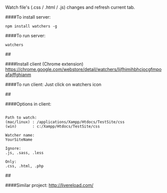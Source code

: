 Watch file's (.css / .html / .js) changes and refresh current tab.

####To install server:
```
npm install watchers -g
```

####To run server:
```
watchers
```
## 

####Install client (Chrome extension)
https://chrome.google.com/webstore/detail/watchers/lijfhimihbhcjocgfmpoafajffghianm

####To run client:
Just click on watchers icon

## 

####Options in client:

<img src="https://lh5.googleusercontent.com/sxNzSLmdY3VMmWMwoWvVuDf05KDfkWjYqtAjWJDZsIxJNZi0mLgrifvwRA6Ep-mZ8rBs0ZYHQA=s640-h400-e365-rw" alt="">

```
Path to watch: 
(mac/linux) : /applications/Xampp/Htdocs/TestSite/css
(win)       : c:/Xampp/Htdocs/TestSite/css

Watcher name:
YourSiteName

Ignore:
.js, .sass, .less

Only:
.css, .html, .php

```
## 

####Similar project:
http://livereload.com/
